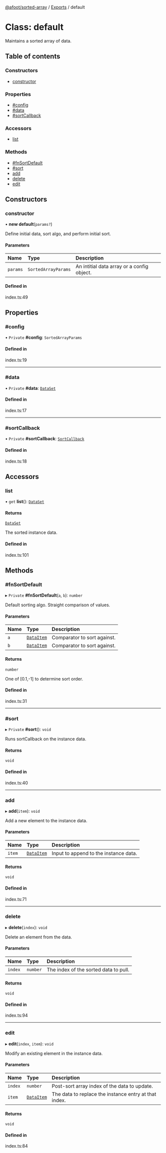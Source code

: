 [@afoot/sorted-array](../README.md) / [Exports](../modules.md) / default

# Class: default

Maintains a sorted array of data.

## Table of contents

### Constructors

- [constructor](default.md#constructor)

### Properties

- [#config](default.md##config)
- [#data](default.md##data)
- [#sortCallback](default.md##sortcallback)

### Accessors

- [list](default.md#list)

### Methods

- [#fnSortDefault](default.md##fnsortdefault)
- [#sort](default.md##sort)
- [add](default.md#add)
- [delete](default.md#delete)
- [edit](default.md#edit)

## Constructors

### constructor

• **new default**(`params?`)

Define initial data, sort algo, and perform initial sort.

#### Parameters

| Name | Type | Description |
| :------ | :------ | :------ |
| `params` | `SortedArrayParams` | An intitial data array or a config object. |

#### Defined in

index.ts:49

## Properties

### #config

• `Private` **#config**: `SortedArrayParams`

#### Defined in

index.ts:19

___

### #data

• `Private` **#data**: [`DataSet`](../modules.md#dataset)

#### Defined in

index.ts:17

___

### #sortCallback

• `Private` **#sortCallback**: [`SortCallback`](../modules.md#sortcallback)

#### Defined in

index.ts:18

## Accessors

### list

• `get` **list**(): [`DataSet`](../modules.md#dataset)

#### Returns

[`DataSet`](../modules.md#dataset)

The sorted instance data.

#### Defined in

index.ts:101

## Methods

### #fnSortDefault

▸ `Private` **#fnSortDefault**(`a`, `b`): `number`

Default sorting algo. Straight comparison of values.

#### Parameters

| Name | Type | Description |
| :------ | :------ | :------ |
| `a` | [`DataItem`](../modules.md#dataitem) | Comparator to sort against. |
| `b` | [`DataItem`](../modules.md#dataitem) | Comparator to sort against. |

#### Returns

`number`

One of [0.1,-1] to determine sort order.

#### Defined in

index.ts:31

___

### #sort

▸ `Private` **#sort**(): `void`

Runs sortCallback on the instance data.

#### Returns

`void`

#### Defined in

index.ts:40

___

### add

▸ **add**(`item`): `void`

Add a new element to the instance data.

#### Parameters

| Name | Type | Description |
| :------ | :------ | :------ |
| `item` | [`DataItem`](../modules.md#dataitem) | Input to append to the instance data. |

#### Returns

`void`

#### Defined in

index.ts:71

___

### delete

▸ **delete**(`index`): `void`

Delete an element from the data.

#### Parameters

| Name | Type | Description |
| :------ | :------ | :------ |
| `index` | `number` | The index of the sorted data to pull. |

#### Returns

`void`

#### Defined in

index.ts:94

___

### edit

▸ **edit**(`index`, `item`): `void`

Modify an existing element in the instance data.

#### Parameters

| Name | Type | Description |
| :------ | :------ | :------ |
| `index` | `number` | Post-sort array index of the data to update. |
| `item` | [`DataItem`](../modules.md#dataitem) | The data to replace the instance entry at that index. |

#### Returns

`void`

#### Defined in

index.ts:84
